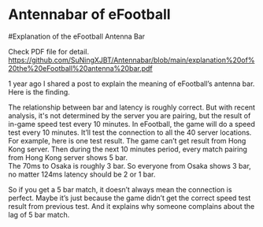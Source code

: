 # Antennabar of eFootball
#Explanation of the eFootball Antenna Bar
 

Check PDF file for detail.  https://github.com/SuNingXJBT/Antennabar/blob/main/explanation%20of%20the%20eFootball%20antenna%20bar.pdf

1 year ago I shared a post to explain the meaning of eFootball’s antenna bar. Here is the finding. 


The relationship between bar and latency is roughly correct. But with recent analysis, it's not determined by the server you are pairing, but the result of in-game speed test every 10 minutes. 
In eFootball, the game will do a speed test every 10 minutes. It’ll test the connection to all the 40 server locations.  
For example, here is one test result. The game can’t get result from Hong Kong server. Then during the next 10 minutes period, every match pairing from Hong Kong server shows 5 bar.  
The 70ms to Osaka is roughly 3 bar. So everyone from Osaka shows 3 bar, no matter 124ms latency should be 2 or 1 bar. 

So if you get a 5 bar match,  it doesn’t always mean the connection is perfect. Maybe it’s just because the game didn’t get the correct speed test result from previous test.  And it explains why someone complains about the lag of 5 bar match.
